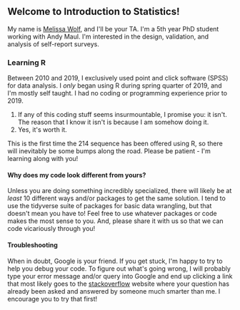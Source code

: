 ## Welcome to Introduction to Statistics!

My name is [Melissa Wolf](https://melissagwolf.com), and I'll be your TA.  I'm a 5th year PhD student working with Andy Maul.  I'm interested in the design, validation, and analysis of self-report surveys.  

### Learning R

Between 2010 and 2019, I exclusively used point and click software (SPSS) for data analysis.  I *only* began using R during spring quarter of 2019, and I'm mostly self taught.  I had no coding or programming experience prior to 2019.  

1. If any of this coding stuff seems insurmountable, I promise you: it isn't.  The reason that I know it isn't is because I am somehow doing it.
2. Yes, it's worth it.  

This is the first time the 214 sequence has been offered using R, so there will inevitably be some bumps along the road.  Please be patient - I'm learning along with you!  

#### Why does my code look different from yours?

Unless you are doing something incredibly specialized, there will likely be at *least* 10 different ways and/or packages to get the same solution.  I tend to use the tidyverse suite of packages for basic data wrangling, but that doesn't mean you have to!  Feel free to use whatever packages or code makes the most sense to you.  And, please share it with us so that we can code vicariously through you!

#### Troubleshooting

When in doubt, Google is your friend.  If you get stuck, I'm  happy to try to help you debug your code.  To figure out what's going wrong, I will probably type your error message and/or query into Google and end up clicking a link that most likely goes to the [stackoverflow](https://stackoverflow.com) website where your question has already been asked and answered by someone much smarter than me.  I encourage you to try that first!  
